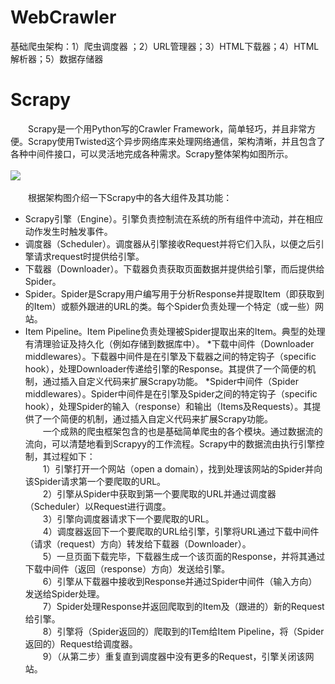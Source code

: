 # WebCrawler
基础爬虫架构：1）爬虫调度器 ；2）URL管理器；3）HTML下载器；4）HTML解析器；5）数据存储器 

# Scrapy
　　Scrapy是一个用Python写的Crawler Framework，简单轻巧，并且非常方便。Scrapy使用Twisted这个异步网络库来处理网络通信，架构清晰，并且包含了各种中间件接口，可以灵活地完成各种需求。Scrapy整体架构如图所示。<br><br>
![](https://upload-images.jianshu.io/upload_images/1713353-15d7065df0453807.png)<br><br>
　　根据架构图介绍一下Scrapy中的各大组件及其功能：
* Scrapy引擎（Engine）。引擎负责控制流在系统的所有组件中流动，并在相应动作发生时触发事件。
* 调度器（Scheduler）。调度器从引擎接收Request并将它们入队，以便之后引擎请求request时提供给引擎。
* 下载器（Downloader）。下载器负责获取页面数据并提供给引擎，而后提供给Spider。
* Spider。Spider是Scrapy用户编写用于分析Response并提取Item（即获取到的Item）或额外跟进的URL的类。每个Spider负责处理一个特定（或一些）网站。
* Item Pipeline。Item Pipeline负责处理被Spider提取出来的Item。典型的处理有清理验证及持久化（例如存储到数据库中）。
*下载中间件（Downloader middlewares）。下载器中间件是在引擎及下载器之间的特定钩子（specific hook），处理Downloader传递给引擎的Response。其提供了一个简便的机制，通过插入自定义代码来扩展Scrapy功能。
*Spider中间件（Spider middlewares）。Spider中间件是在引擎及Spider之间的特定钩子（specific hook），处理Spider的输入（response）和输出（Items及Requests）。其提供了一个简便的机制，通过插入自定义代码来扩展Scrapy功能。<br>
　　一个成熟的爬虫框架包含的也是基础简单爬虫的各个模块。通过数据流的流向，可以清楚地看到Scrapyy的工作流程。Scrapy中的数据流由执行引擎控制，其过程如下：<br>
　　1）引擎打开一个网站（open a domain），找到处理该网站的Spider并向该Spider请求第一个要爬取的URL。<br>
　　2）引擎从Spider中获取到第一个要爬取的URL并通过调度器（Scheduler）以Request进行调度。<br>
　　3）引擎向调度器请求下一个要爬取的URL。<br>
　　4）调度器返回下一个要爬取的URL给引擎，引擎将URL通过下载中间件（请求（request）方向）转发给下载器（Downloader）。<br>
　　5）一旦页面下载完毕，下载器生成一个该页面的Response，并将其通过下载中间件（返回（response）方向）发送给引擎。<br>
　　6）引擎从下载器中接收到Response并通过Spider中间件（输入方向）发送给Spider处理。<br>
　　7）Spider处理Response并返回爬取到的Item及（跟进的）新的Request给引擎。<br>
　　8）引擎将（Spider返回的）爬取到的ITem给Item Pipeline，将（Spider返回的）Request给调度器。<br>
　　9）（从第二步）重复直到调度器中没有更多的Request，引擎关闭该网站。
